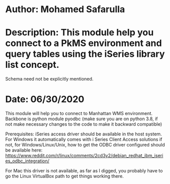 # Author: Mohamed Safarulla
# Description: This module help you connect to a PkMS environment and query tables using the iSeries library list concept. 
  Schema need not be explicitly mentioned.
# Date: 06/30/2020 

This module will help you to connect to Manhattan WMS environment. Backbone is python module pyodbc (make sure you are on 
python 3.8, if not make necessary changes to the code to make it backward compatible)

Prerequisites:
iSeries access driver should be available in the host system. 
For Windows it automatically comes with i Series Client Access solutions 
if not, for Windows/Linux/Unix, how to get the ODBC driver configured should be available here:
https://www.reddit.com/r/linux/comments/2cd3y2/debian_redhat_ibm_iseries_odbc_integration/


For Mac this driver is not available, as far as I digged, you probably have to go the Linux VirtualBox path to get things working there.
